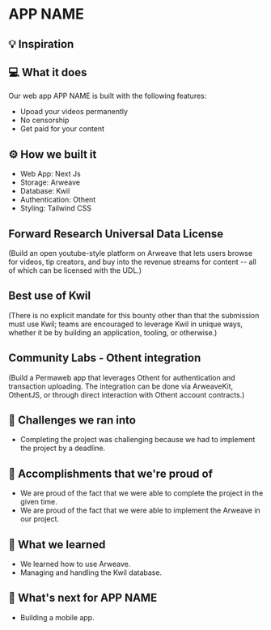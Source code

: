 # APP NAME

## 💡 Inspiration

## 💻 What it does

Our web app APP NAME is built with the following features:

- Upoad your videos permanently
- No censorship
- Get paid for your content

## ⚙️ How we built it

- Web App: Next Js
- Storage: Arweave
- Database: Kwil
- Authentication: Othent
- Styling: Tailwind CSS

## Forward Research Universal Data License

(Build an open youtube-style platform on Arweave that lets users browse for videos, tip creators, and buy into the revenue streams for content -- all of which can be licensed with the UDL.)

## Best use of Kwil

(There is no explicit mandate for this bounty other than that the submission must use Kwil; teams are encouraged to leverage Kwil in unique ways, whether it be by building an application, tooling, or otherwise.)

## Community Labs - Othent integration

(Build a Permaweb app that leverages Othent for authentication and transaction uploading. The integration can be done via ArweaveKit, OthentJS, or through direct interaction with Othent account contracts.)

## 🧠 Challenges we ran into

- Completing the project was challenging because we had to implement the project by a deadline.

## 🏅 Accomplishments that we're proud of

- We are proud of the fact that we were able to complete the project in the given time.
- We are proud of the fact that we were able to implement the Arweave in our project.

## 📖 What we learned

- We learned how to use Arweave.
- Managing and handling the Kwil database.

## 🚀 What's next for APP NAME

- Building a mobile app.